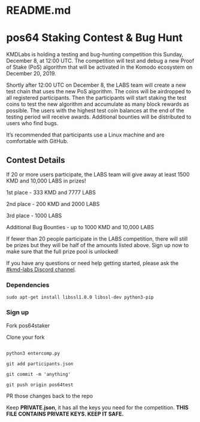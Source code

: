 # README.md
# pos64 Staking Contest & Bug Hunt

KMDLabs is holding a testing and bug-hunting competition this Sunday, December 8, at 12:00 UTC. The competition will test and debug a new Proof of Stake (PoS) algorithm that will be activated in the Komodo ecosystem on December 20, 2019. 

Shortly after 12:00 UTC on December 8, the LABS team will create a new test chain that uses the new PoS algorithm. The coins will be airdropped to all registered participants. Then the participants will start staking the test coins to test the new algorithm and accumulate as many block rewards as possible. The users with the highest test coin balances at the end of the testing period will receive awards. Additional bounties will be distributed to users who find bugs.

It’s recommended that participants use a Linux machine and are comfortable with GitHub.

## Contest Details

If 20 or more users participate, the LABS team will give away at least 1500 KMD and 10,000 LABS in prizes! 

1st place - 333 KMD and 7777 LABS

2nd place - 200 KMD and 2000 LABS

3rd place - 1000 LABS

Additional Bug Bounties - up to 1000 KMD and 10,000 LABS

If fewer than 20 people participate in the LABS competition, there will still be prizes but they will be half of the amounts listed above. Sign up now to make sure that the full prize pool is unlocked!

If you have any questions or need help getting started, please ask the [#kmd-labs Discord channel](https://discord.gg/593akQW).

### Dependencies

```
sudo apt-get install libssl1.0.0 libssl-dev python3-pip
```

### Sign up

Fork pos64staker

Clone your fork

```git checkout pos64test

python3 entercomp.py

git add participants.json

git commit -m 'anything'

git push origin pos64test
```

PR those changes back to the repo

Keep **PRIVATE.json**, it has all the keys you need for the competition. **THIS FILE CONTAINS PRIVATE KEYS. KEEP IT SAFE.**
